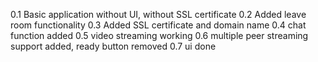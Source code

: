 0.1 Basic application without UI, without SSL certificate
0.2 Added leave room functionality
0.3 Added SSL certificate and domain name
0.4 chat function added
0.5 video streaming working
0.6 multiple peer streaming support added, ready button removed
0.7 ui done

